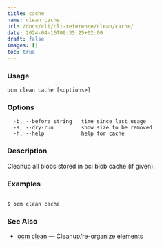 ```yaml
---
title: cache
name: clean cache
url: /docs/cli/cli-reference/clean/cache/
date: 2024-04-16T09:35:25+02:00
draft: false
images: []
toc: true
---
```

### Usage

```
ocm clean cache [<options>]
```

### Options

```
  -b, --before string   time since last usage
  -s, --dry-run         show size to be removed
  -h, --help            help for cache
```

### Description


Cleanup all blobs stored in oci blob cache (if given).
	

### Examples

```

$ ocm clean cache

```

### See Also

* [ocm clean](/docs/cli/cli-reference/clean)	 &mdash; Cleanup/re-organize elements

